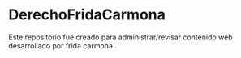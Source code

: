 # DerechoFridaCarmona
Este repositorio fue creado para administrar/revisar contenido web desarrollado por frida carmona 
